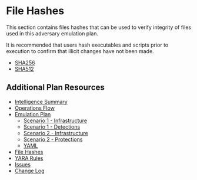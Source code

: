 # File Hashes

This section contains files hashes that can be used to verify integrity of files used in this adversary emulation plan.

It is recommended that users hash executables and scripts prior to execution to confirm that illicit changes have not been made.

- [SHA256](SHA256SUM.txt)
- [SHA512](SHA512SUM.txt)

## Additional Plan Resources

- [Intelligence Summary](Intelligence_Summary4.md)
- [Operations Flow](Operations_Flow4.md)
- [Emulation Plan](Emulation_Plan1.)
  - [Scenario 1 - Infrastructure](Infrastructure5.md)
  - [Scenario 1 - Detections](Scenario_12.)
  - [Scenario 2 - Infrastructure](Infrastructure6.md)
  - [Scenario 2 - Protections](Scenario_22.)
  - [YAML](yaml2.)
- [File Hashes](hashes1.)
- [YARA Rules](yara-rules1.)
- [Issues](https://github.com/center-for-threat-informed-defense/adversary_emulation_library/issues)
- [Change Log](CHANGE_LOG4.md)
